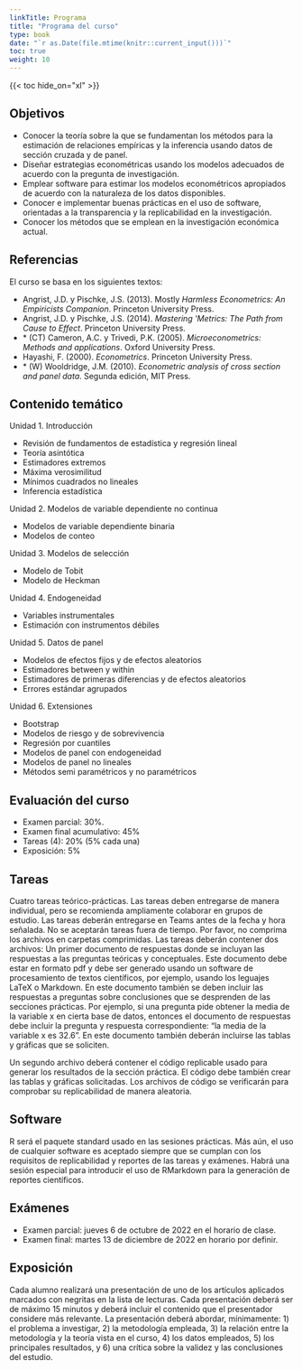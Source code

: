 ```yaml
---
linkTitle: Programa
title: "Programa del curso"
type: book
date: "`r as.Date(file.mtime(knitr::current_input()))`"
toc: true
weight: 10
---
```


{{< toc hide_on="xl" >}}

## Objetivos

* Conocer la teoría sobre la que se fundamentan los métodos para la estimación de relaciones empíricas y la inferencia usando datos de sección cruzada y de panel.
* Diseñar estrategias econométricas usando los modelos adecuados de acuerdo con la pregunta de investigación.
* Emplear software para estimar los modelos econométricos apropiados de acuerdo con la naturaleza de los datos disponibles.
* Conocer e implementar buenas prácticas en el uso de software, orientadas a la transparencia y la replicabilidad en la investigación.
* Conocer los métodos que se emplean en la investigación económica actual.

## Referencias 

El curso se basa en los siguientes textos:

* Angrist, J.D. y Pischke, J.S. (2013). Mostly *Harmless Econometrics: An Empiricists Companion*. Princeton University Press.
* Angrist, J.D. y Pischke, J.S. (2014). *Mastering 'Metrics: The Path from Cause to Effect*. Princeton University Press.
* \* (CT) Cameron, A.C. y Trivedi, P.K. (2005). *Microeconometrics: Methods and applications*. Oxford University Press.
*	Hayashi, F. (2000). *Econometrics*. Princeton University Press.
*	\* (W) Wooldridge, J.M. (2010). *Econometric analysis of cross section and panel data*. Segunda edición, MIT Press.

## Contenido temático

Unidad 1. Introducción
+ Revisión de fundamentos de estadística y regresión lineal
+ Teoría asintótica
+ Estimadores extremos
+ Máxima verosimilitud
+ Mínimos cuadrados no lineales
+ Inferencia estadística


Unidad 2. Modelos de variable dependiente no continua  
+ Modelos de variable dependiente binaria  
+ Modelos de conteo  

Unidad 3. Modelos de selección
+ Modelo de Tobit
+ Modelo de Heckman

Unidad 4. Endogeneidad
+ Variables instrumentales
+ Estimación con instrumentos débiles

Unidad 5. Datos de panel
+ Modelos de efectos fijos y de efectos aleatorios
+ Estimadores between y within
+ Estimadores de primeras diferencias y de efectos aleatorios
+ Errores estándar agrupados

Unidad 6. Extensiones
+ Bootstrap
+ Modelos de riesgo y de sobrevivencia
+ Regresión por cuantiles
+ Modelos de panel con endogeneidad
+ Modelos de panel no lineales
+ Métodos semi paramétricos y no paramétricos

## Evaluación del curso

+ Examen parcial: 30%.
+ Examen final acumulativo: 45%
+ Tareas (4): 20% (5% cada una)
+ Exposición: 5%

## Tareas

Cuatro tareas teórico-prácticas. Las tareas deben entregarse de manera individual, pero se recomienda ampliamente colaborar en grupos de estudio. Las tareas deberán entregarse en Teams antes de la fecha y hora señalada. No se aceptarán tareas fuera de tiempo. Por favor, no comprima los archivos en carpetas comprimidas. Las tareas deberán contener dos archivos:
Un primer documento de respuestas donde se incluyan las respuestas a las preguntas teóricas y conceptuales. Este documento debe estar en formato pdf y debe ser generado usando un software de procesamiento de textos científicos, por ejemplo, usando los leguajes LaTeX o Markdown. En este documento también se deben incluir las respuestas a preguntas sobre conclusiones que se desprenden de las secciones prácticas. Por ejemplo, si una pregunta pide obtener la media de la variable x en cierta base de datos, entonces el documento de respuestas debe incluir la pregunta y respuesta correspondiente: “la media de la variable x es 32.6”. En este documento también deberán incluirse las tablas y gráficas que se soliciten.

Un segundo archivo deberá contener el código replicable usado para generar los resultados de la sección práctica. El código debe también crear las tablas y gráficas solicitadas. Los archivos de código se verificarán para comprobar su replicabilidad de manera aleatoria.

## Software

R será el paquete standard usado en las sesiones prácticas. Más aún, el uso de cualquier software es aceptado siempre que se cumplan con los requisitos de replicabilidad y reportes de las tareas y exámenes. Habrá una sesión especial para introducir el uso de RMarkdown para la generación de reportes científicos.

## Exámenes
+ Examen parcial: jueves 6 de octubre de 2022 en el horario de clase.
+ Examen final: martes 13 de diciembre de 2022 en horario por definir.

## Exposición

Cada alumno realizará una presentación de uno de los artículos aplicados marcados con negritas en la lista de lecturas. Cada presentación deberá ser de máximo 15 minutos y deberá incluir el contenido que el presentador considere más relevante. La presentación deberá abordar, mínimamente: 1) el problema a investigar, 2) la metodología empleada, 3) la relación entre la metodología y la teoría vista en el curso, 4) los datos empleados, 5) los principales resultados, y 6) una crítica sobre la validez y las conclusiones del estudio.
